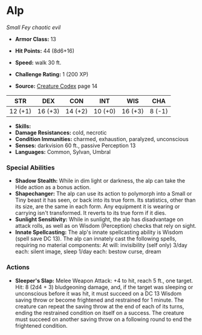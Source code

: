 # Alp

*Small* *Fey* *chaotic evil*

- **Armor Class:** 13
- **Hit Points:** 44 (8d6+16)
- **Speed:** walk 30 ft.

- **Challenge Rating:** 1 (200 XP)
- **Source:** [Creature Codex](https://koboldpress.com/kpstore/product/creature-codex-for-5th-edition-dnd) page 14

| STR | DEX | CON | INT | WIS | CHA |
| --- | --- | --- | --- | --- | --- |
| 12 (+1) | 16 (+3) | 14 (+2) | 10 (+0) | 16 (+3) | 8 (-1) |

- **Skills:** 
- **Damage Resistances:** cold, necrotic
- **Condition Immunities:** charmed, exhaustion, paralyzed, unconscious
- **Senses:** darkvision 60 ft., passive Perception 13
- **Languages:** Common, Sylvan, Umbral

### Special Abilities

- **Shadow Stealth:** While in dim light or darkness, the alp can take the Hide action as a bonus action.
- **Shapechanger:** The alp can use its action to polymorph into a Small or Tiny beast it has seen, or back into its true form. Its statistics, other than its size, are the same in each form. Any equipment it is wearing or carrying isn't transformed. It reverts to its true form if it dies.
- **Sunlight Sensitivity:** While in sunlight, the alp has disadvantage on attack rolls, as well as on Wisdom (Perception) checks that rely on sight.
- **Innate Spellcasting:** The alp's innate spellcasting ability is Wisdom (spell save DC 13). The alp can innately cast the following spells, requiring no material components:
At will: invisibility (self only)
3/day each: silent image, sleep
1/day each: bestow curse, dream

### Actions

- **Sleeper's Slap:** Melee Weapon Attack: +4 to hit, reach 5 ft., one target. Hit: 8 (2d4 + 3) bludgeoning damage, and, if the target was sleeping or unconscious before it was hit, it must succeed on a DC 13 Wisdom saving throw or become frightened and restrained for 1 minute. The creature can repeat the saving throw at the end of each of its turns, ending the restrained condition on itself on a success. The creature must succeed on another saving throw on a following round to end the frightened condition.


